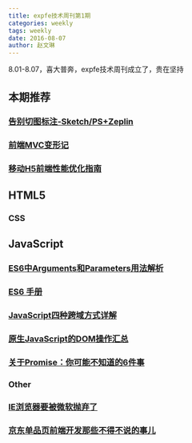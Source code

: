 ```yaml
---
title: expfe技术周刊第1期
categories: weekly
tags: weekly
date: 2016-08-07
author: 赵文琳
---
```


8.01-8.07，喜大普奔，expfe技术周刊成立了，贵在坚持

## 本期推荐
### [告别切图标注-Sketch/PS+Zeplin](http://mp.weixin.qq.com/s?__biz=MzA4MzI0MTkxOQ==&mid=2651500319&idx=1&sn=6e7e9c579b05ddf2ba26cb585927deec&scene=1&srcid=0807uW3UKIujNPAlp7MfSVCP#rd)

### [前端MVC变形记](http://mp.weixin.qq.com/s?__biz=MjM5MTA1MjAxMQ==&mid=2651222234&idx=1&sn=7f3d1fd7b29c78e597b4d0f61e2d4986&scene=1&srcid=0804BJr2jOVwrRYMkjdvXHUT#rd)

### [移动H5前端性能优化指南](http://mp.weixin.qq.com/s?__biz=MjM5MTA1MjAxMQ==&mid=202342998&idx=1&sn=ecf38a93367b65cf9504a6a9608c672d&scene=1&srcid=0804fNfkcN3SkvU0bh8Ujfmp#rd)

## HTML5

### CSS

## JavaScript
### [ES6中Arguments和Parameters用法解析](http://sc.qq.com/fx/u?r=X5KmnvA&t=9)

### [ES6 手册](http://mp.weixin.qq.com/s?__biz=MjM5MTA1MjAxMQ==&mid=2651222322&idx=1&sn=08f438526fd92455203203c4d2206fa6&scene=1&srcid=0803xNCwP59EyZhmMXKbiy9e#rd)

### [JavaScript四种跨域方式详解](http://sc.qq.com/fx/u?r=NbWwNkA&t=9)

### [原生JavaScript的DOM操作汇总](http://zhuanlan.zhihu.com/p/21823046)

### [关于Promise：你可能不知道的6件事](http://mp.weixin.qq.com/s?__biz=MjM5MTA1MjAxMQ==&mid=2651222422&idx=1&sn=8c059af21a4cd7c9041ab719459451d5&scene=1&srcid=0806Rb23z43MVrK5cC5qfIix#rd)

### Other

### [IE浏览器要被微软抛弃了](http://mp.weixin.qq.com/s?__biz=MjM5MTA1MjAxMQ==&mid=203347979&idx=1&sn=1ce6279e9a5f07abab301fcf7598a7af&scene=1&srcid=0804X6lOMxJZ7cAFqBhHkMN3#rd)

### [京东单品页前端开发那些不得不说的事儿](http://zhuanlan.zhihu.com/p/21820847)


